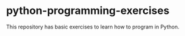 # python-programming-exercises
This repository has basic exercises to learn how to program in Python.

